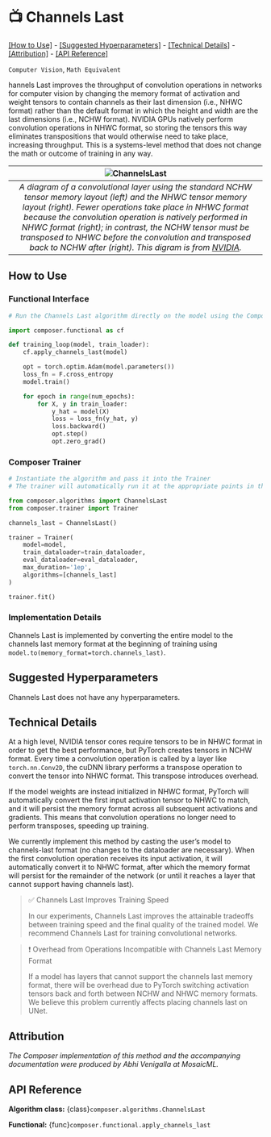 # 📺 Channels Last

[\[How to Use\]](#how-to-use) - [\[Suggested Hyperparameters\]](#suggested-hyperparameters) - [\[Technical Details\]](#technical-details) - [\[Attribution\]](#attribution) - [\[API Reference\]](#api-reference)

`Computer Vision`, `Math Equivalent`

hannels Last improves the throughput of convolution operations in networks for computer vision by changing the memory format of activation and weight tensors to contain channels as their last dimension (i.e., NHWC format) rather than the default format in which the height and width are the last dimensions (i.e., NCHW format).
NVIDIA GPUs natively perform convolution operations in NHWC format, so storing the tensors this way eliminates transpositions that would otherwise need to take place, increasing throughput.
This is a systems-level method that does not change the math or outcome of training in any way.

| ![ChannelsLast](https://storage.googleapis.com/docs.mosaicml.com/images/methods/channels_last.png) |
|:--:
|*A diagram of a convolutional layer using the standard NCHW tensor memory layout (left) and the NHWC tensor memory layout (right). Fewer operations take place in NHWC format because the convolution operation is natively performed in NHWC format (right); in contrast, the NCHW tensor must be transposed to NHWC before the convolution and transposed back to NCHW after (right). This digram is from [NVIDIA](https://developer.nvidia.com/blog/tensor-core-ai-performance-milestones/).*|

## How to Use

### Functional Interface

```python
# Run the Channels Last algorithm directly on the model using the Composer functional API

import composer.functional as cf

def training_loop(model, train_loader):
    cf.apply_channels_last(model)

    opt = torch.optim.Adam(model.parameters())
    loss_fn = F.cross_entropy
    model.train()

    for epoch in range(num_epochs):
        for X, y in train_loader:
            y_hat = model(X)
            loss = loss_fn(y_hat, y)
            loss.backward()
            opt.step()
            opt.zero_grad()
```

### Composer Trainer

<!--
```python
from torch.utils.data import DataLoader
from tests.common import RandomClassificationDataset, SimpleModel

model = SimpleModel()
train_dataloader = DataLoader(RandomClassificationDataset())
eval_dataloader = DataLoader(RandomClassificationDataset())
```
-->
<!--pytest-codeblocks:cont-->
```python
# Instantiate the algorithm and pass it into the Trainer
# The trainer will automatically run it at the appropriate points in the training loop

from composer.algorithms import ChannelsLast
from composer.trainer import Trainer

channels_last = ChannelsLast()

trainer = Trainer(
    model=model,
    train_dataloader=train_dataloader,
    eval_dataloader=eval_dataloader,
    max_duration='1ep',
    algorithms=[channels_last]
)

trainer.fit()
```

### Implementation Details

Channels Last is implemented by converting the entire model to the channels last memory format at the beginning of training using `model.to(memory_format=torch.channels_last)`.

## Suggested Hyperparameters

Channels Last does not have any hyperparameters.

## Technical Details

At a high level, NVIDIA tensor cores require tensors to be in NHWC format in order to get the best performance, but PyTorch creates tensors in NCHW format.
Every time a convolution operation is called by a layer like `torch.nn.Conv2D`, the cuDNN library performs a transpose operation to convert the tensor into NHWC format. This transpose introduces overhead.

If the model weights are instead initialized in NHWC format, PyTorch will automatically convert the first input activation tensor to NHWC to match, and it will persist the memory format across all subsequent activations and gradients. This means that convolution operations no longer need to perform transposes, speeding up training.

We currently implement this method by casting the user’s model to channels-last format (no changes to the dataloader are necessary). When the first convolution operation receives its input activation, it will automatically convert it to NHWC format, after which the memory format will persist for the remainder of the network (or until it reaches a layer that cannot support having channels last).

> ✅ Channels Last Improves Training Speed
>
> In our experiments, Channels Last improves the attainable tradeoffs between training speed and the final quality of the trained model.
> We recommend Channels Last for training convolutional networks.

> ❗ Overhead from Operations Incompatible with Channels Last Memory Format
>
> If a model has layers that cannot support the channels last memory format, there will be overhead due to PyTorch switching activation tensors back and forth between NCHW and NHWC memory formats. We believe this problem currently affects placing channels last on UNet.

## Attribution

*The Composer implementation of this method and the accompanying documentation were produced by Abhi Venigalla at MosaicML.*

## API Reference

**Algorithm class:** {class}`composer.algorithms.ChannelsLast`

**Functional:** {func}`composer.functional.apply_channels_last`

